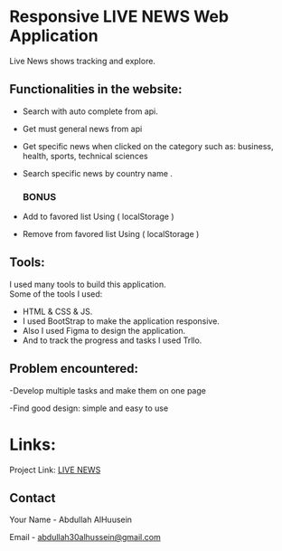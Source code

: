 
# Responsive LIVE NEWS Web Application

Live News shows tracking and explore.

## Functionalities in the website:
- Search with auto complete from api.
- Get must general news from api
- Get specific news when clicked on the category such as: business, health, sports, technical sciences
- Search specific news by country name .

  ### BONUS

- Add to favored list Using ( localStorage )
- Remove from favored list Using ( localStorage )

<h2>Tools:</h2>
<p>I used many tools to build this application. <br>
Some of the tools I used:
</p>
<ul>
<li>HTML & CSS & JS.</li>
<li>I used BootStrap to make the application responsive.</li>
<li>Also I used Figma to design the application.</li>
<li>And to track the progress and tasks I used Trllo.</li>
</ul>

## Problem encountered:

-Develop multiple tasks and make them on one page

-Find good design: simple and easy to use

# Links:
Project Link: [LIVE NEWS](https://abdullahalhussein.github.io/News/)


## Contact

Your Name - Abdullah AlHuusein

Email - abdullah30alhussein@gmail.com

